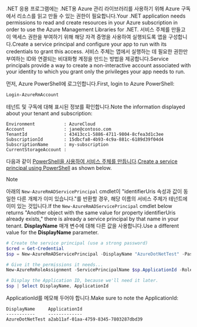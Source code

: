 <span data-ttu-id="71915-101">.NET 응용 프로그램에는 .NET용 Azure 관리 라이브러리를 사용하기 위해 Azure 구독에서 리소스를 읽고 만들 수 있는 권한이 필요합니다.</span><span class="sxs-lookup"><span data-stu-id="71915-101">Your .NET application needs permissions to read and create resources in your Azure subscription in order to use the Azure Management Libraries for .NET.</span></span> <span data-ttu-id="71915-102">서비스 주체를 만들고 이 액세스 권한을 부여하기 위해 해당 자격 증명을 사용하여 실행되도록 앱을 구성합니다.</span><span class="sxs-lookup"><span data-stu-id="71915-102">Create a service principal and configure your app to run with its credentials to grant this access.</span></span> <span data-ttu-id="71915-103">서비스 주체는 앱에서 실행하는 데 필요한 권한만 부여하는 ID와 연결되는 비대화형 계정을 만드는 방법을 제공합니다.</span><span class="sxs-lookup"><span data-stu-id="71915-103">Service principals provide a way to create a non-interactive account associated with your identity to which you grant only the privileges your app needs to run.</span></span>

<span data-ttu-id="71915-104">먼저, Azure PowerShell에 로그인합니다.</span><span class="sxs-lookup"><span data-stu-id="71915-104">First, login to Azure PowerShell:</span></span>

```powershell
Login-AzureRmAccount
```

<span data-ttu-id="71915-105">테넌트 및 구독에 대해 표시된 정보를 확인합니다.</span><span class="sxs-lookup"><span data-stu-id="71915-105">Note the information displayed about your tenant and subscription:</span></span>

```plaintext
Environment           : AzureCloud
Account               : jane@contoso.com
TenantId              : 43413cc1-5886-4711-9804-8cfea3d1c3ee
SubscriptionId        : 15dbcfa8-4b93-4c9a-881c-6189d39f04d4
SubscriptionName      : my-subscription
CurrentStorageAccount : 
```

<span data-ttu-id="71915-106">다음과 같이 [PowerShell을 사용하여 서비스 주체를 만듭니다](/powershell/azure/create-azure-service-principal-azureps).</span><span class="sxs-lookup"><span data-stu-id="71915-106">[Create a service principal using PowerShell](/powershell/azure/create-azure-service-principal-azureps) as shown below.</span></span> 

> [!NOTE]
> <span data-ttu-id="71915-107">아래의 `New-AzureRmADServicePrincipal` cmdlet이 "identifierUris 속성과 값이 동일한 다른 개체가 이미 있습니다."를 반환할 경우, 해당 이름의 서비스 주체가 테넌트에 이미 있는 것입니다.</span><span class="sxs-lookup"><span data-stu-id="71915-107">If the `New-AzureRmADServicePrincipal` cmdlet below returns "Another object with the same value for property identifierUris already exists," there is already a service principal by that name in your tenant.</span></span> <span data-ttu-id="71915-108">**DisplayName** 매개 변수에 대해 다른 값을 사용합니다.</span><span class="sxs-lookup"><span data-stu-id="71915-108">Use a different value for the **DisplayName** parameter.</span></span> 

```powershell
# Create the service principal (use a strong password)
$cred = Get-Credential
$sp = New-AzureRmADServicePrincipal -DisplayName "AzureDotNetTest" -Password $cred.Password

# Give it the permissions it needs...
New-AzureRmRoleAssignment -ServicePrincipalName $sp.ApplicationId -RoleDefinitionName Contributor

# Display the Application ID, because we'll need it later.
$sp | Select DisplayName, ApplicationId
```

<span data-ttu-id="71915-109">ApplicationId를 메모해 두어야 합니다.</span><span class="sxs-lookup"><span data-stu-id="71915-109">Make sure to note the ApplicationId:</span></span>

```plaintext
DisplayName     ApplicationId
-----------     -------------
AzureDotNetTest a2ab11af-01aa-4759-8345-7803287dbd39
```
